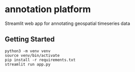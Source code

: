 # annotation platform

Streamlit web app for annotating geospatial timeseries data

## Getting Started

```
python3 -m venv venv
source venv/bin/activate
pip install -r requirements.txt
streamlit run app.py
```
